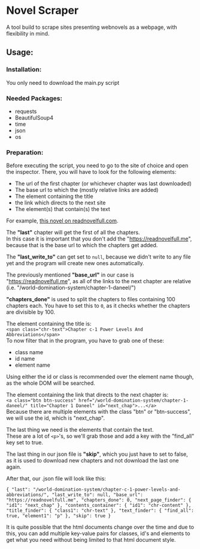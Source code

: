 # Novel Scraper
A tool build to scrape sites presenting webnovels as a webpage,
with flexibility in mind.

## Usage:
### Installation:
You only need to download the main.py script
### Needed Packages:
- requests
- BeautifulSoup4
- time
- json
- os
### Preparation:
Before executing the script, you need to go to the site of choice and open the inspector.
There, you will have to look for the following elements:
- The url of the first chapter (or whichever chapter was last downloaded)
- The base url to which the (mostly relative links are added)
- The element containing the title
- the link which directs to the next site
- The element(s) that contain(s) the text

For example, [this novel on readnovelfull.com](https://readnovelfull.me/world-domination-system/chapter-c-1-power-levels-and-abbreviations/).

The **"last"** chapter will get the first of all the chapters.<br>
In this case it is important that you don't add the "https://readnovelfull.me", because that is
the base url to which the chapters get added.

The **"last_write_to"** can get set to `null`, because we didn't write to any file yet and
the program will create new ones automatically.

The previously mentioned **"base_url"** in our case is "https://readnovelfull.me", as all of the
links to the next chapter are relative (i.e. "/world-domination-system/chapter-1-daneel/")

**"chapters_done"** is used to split the chapters to files containing 100 chapters each.
You have to set this to `0`, as it checks whether the chapters are divisible
by 100.

The element containing the title is: 
<br>`<span class="chr-text">Chapter c-1 Power Levels And Abbreviations</span>`
<br> To now filter that in the program, you have to grab one of these:
- class name
- id name
- element name

Using either the id or class is recommended over the element name though, as the whole DOM will be searched.

The element containing the link that directs to the next chapter is:
<br>`<a class="btn btn-success" href="/world-domination-system/chapter-1-daneel/" title="Chapter 1 Daneel" id="next_chap">...</a>`
<br>Because there are multiple elements with the class "btn" or "btn-success", we will use the id, which is "next_chap".

The last thing we need is the elements that contain the text.
<br>These are a lot of `<p>`'s, so we'll grab those and add a key with the "find_all" key set to true.

The last thing in our json file is **"skip"**, which you just have to set to false, as it is
used to download new chapters and not download the last one again.

After that, our .json file will look like this:
<br><pre>`{
  "last": "/world-domination-system/chapter-c-1-power-levels-and-abbreviations/",
  "last_write_to": null,
  "base_url": "https://readnovelfull.me",
  "chapters_done": 0,
  "next_page_finder": {
    "id1": "next_chap"
  },
  "contents_container": {
    "id1": "chr-content"
  },
  "title_finder": {
    "class1": "chr-text"
  },
  "text_finder": {
    "find_all": true,
    "element1": "p"
  },
  "skip": true
}`</pre>

It is quite possible that the html documents change over the time and due to this,
you can add multiple key-value pairs for classes, id's and elements to get what you need
without being limited to that html document style.